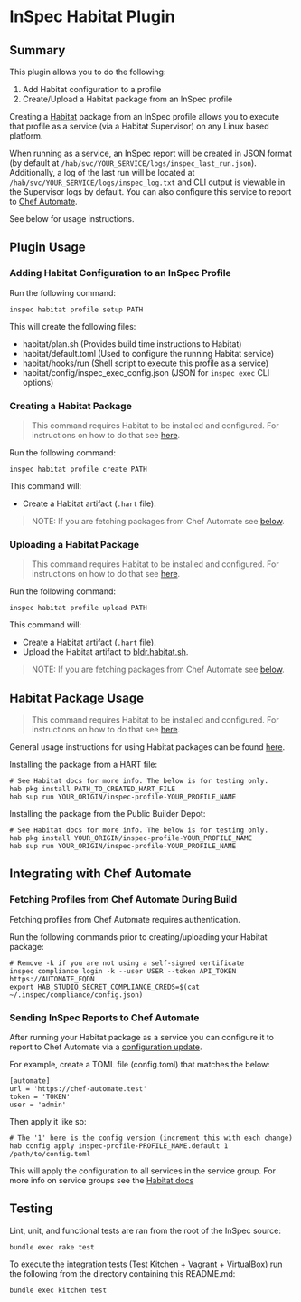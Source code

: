 # InSpec Habitat Plugin

## Summary

This plugin allows you to do the following:
  1. Add Habitat configuration to a profile
  2. Create/Upload a Habitat package from an InSpec profile

Creating a [Habitat](https://www.habitat.sh/) package from an InSpec profile
allows you to execute that profile as a service (via a Habitat Supervisor) on
any Linux based platform.

When running as a service, an InSpec report will be created in JSON format (by
default at `/hab/svc/YOUR_SERVICE/logs/inspec_last_run.json`).  Additionally, a
log of the last run will be located at
`/hab/svc/YOUR_SERVICE/logs/inspec_log.txt` and CLI output is viewable in
the Supervisor logs by default. You can also configure this service to report
to [Chef Automate](https://www.chef.io/automate/).

See below for usage instructions.

## Plugin Usage

### Adding Habitat Configuration to an InSpec Profile

Run the following command:

```
inspec habitat profile setup PATH
```

This will create the following files:
  - habitat/plan.sh (Provides build time instructions to Habitat)
  - habitat/default.toml (Used to configure the running Habitat service)
  - habitat/hooks/run (Shell script to execute this profile as a service)
  - habitat/config/inspec_exec_config.json (JSON for `inspec exec` CLI options)

### Creating a Habitat Package

> This command requires Habitat to be installed and configured. For instructions
on how to do that see [here](https://www.habitat.sh/docs/install-habitat/).

Run the following command:

```
inspec habitat profile create PATH
```

This command will:
  - Create a Habitat artifact (`.hart` file).

> NOTE: If you are fetching packages from Chef Automate see
[below](#Integrating-with-Chef-Automate).

### Uploading a Habitat Package

> This command requires Habitat to be installed and configured. For instructions
on how to do that see [here](https://www.habitat.sh/docs/install-habitat/).

Run the following command:

```
inspec habitat profile upload PATH
```

This command will:
  - Create a Habitat artifact (`.hart` file).
  - Upload the Habitat artifact to [bldr.habitat.sh](bldr.habitat.sh).

> NOTE: If you are fetching packages from Chef Automate see
[below](#Integrating-with-Chef-Automate).

## Habitat Package Usage

> This command requires Habitat to be installed and configured. For instructions
on how to do that see [here](https://www.habitat.sh/docs/install-habitat/).

General usage instructions for using Habitat packages can be found
[here](https://www.habitat.sh/docs/using-habitat/#Using-Habitat-Packages).

Installing the package from a HART file:

```
# See Habitat docs for more info. The below is for testing only.
hab pkg install PATH_TO_CREATED_HART_FILE
hab sup run YOUR_ORIGIN/inspec-profile-YOUR_PROFILE_NAME
```

Installing the package from the Public Builder Depot:

```
# See Habitat docs for more info. The below is for testing only.
hab pkg install YOUR_ORIGIN/inspec-profile-YOUR_PROFILE_NAME
hab sup run YOUR_ORIGIN/inspec-profile-YOUR_PROFILE_NAME
```

## Integrating with Chef Automate

### Fetching Profiles from Chef Automate During Build

Fetching profiles from Chef Automate requires authentication.

Run the following commands prior to creating/uploading your Habitat package:

```
# Remove -k if you are not using a self-signed certificate
inspec compliance login -k --user USER --token API_TOKEN https://AUTOMATE_FQDN
export HAB_STUDIO_SECRET_COMPLIANCE_CREDS=$(cat ~/.inspec/compliance/config.json)
```

### Sending InSpec Reports to Chef Automate

After running your Habitat package as a service you can configure it to report
to Chef Automate via a
[configuration update](https://www.habitat.sh/docs/using-habitat/#config-updates).

For example, create a TOML file (config.toml) that matches the below:

```
[automate]
url = 'https://chef-automate.test'
token = 'TOKEN'
user = 'admin'
```

Then apply it like so:

```
# The '1' here is the config version (increment this with each change)
hab config apply inspec-profile-PROFILE_NAME.default 1 /path/to/config.toml
```

This will apply the configuration to all services in the service group. For
more info on service groups see the
[Habitat docs](https://www.habitat.sh/docs/using-habitat/#service-groups)

## Testing

Lint, unit, and functional tests are ran from the root of the InSpec source:

```
bundle exec rake test
```

To execute the integration tests (Test Kitchen + Vagrant + VirtualBox) run the
following from the directory containing this README.md:

```
bundle exec kitchen test
```

